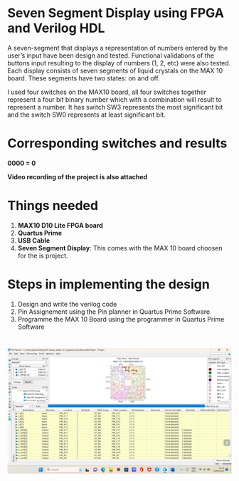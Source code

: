# Seven Segment Display using FPGA and Verilog HDL
A seven-segment that displays a representation of numbers entered by the user’s input have been design and tested. Functional validations of the buttons input resulting to the display of numbers (1, 2, etc) were also tested. Each display consists of seven segments of liquid crystals on the MAX 10 board. These segments have two states: on and off. 

I used four switches on the MAX10 board, all four switches together represent a four bit binary number which with a combination will result to represent a number. It has switch SW3 represents the most significant bit and the switch SW0 represents at least significant bit. 

# Corresponding switches and results
**0000 = 0**

****Video recording of the project is also attached****

# Things needed 
1. ****MAX10 D10 Lite FPGA board****
2. ****Quartus Prime****
3. ****USB Cable****
4. ****Seven Segment Display****: This comes with the MAX 10 board choosen for the is project.

# Steps in implementing the design
1. Design and write the verilog code
2. Pin Assignement using the Pin planner in Quartus Prime Software
3. Programme the MAX 10 Board using the programmer in Quartus Prime Software

# 
![pins](Pins_Assignment.png)
